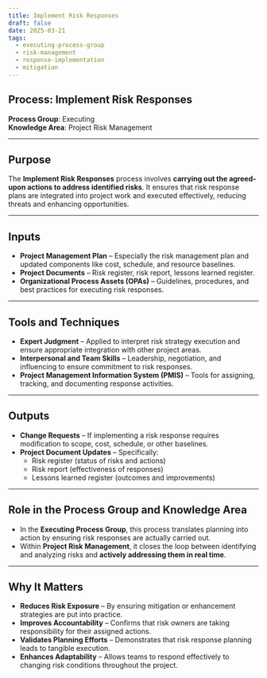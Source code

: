 ```yaml
---
title: Implement Risk Responses  
draft: false
date: 2025-03-21  
tags:  
  - executing-process-group  
  - risk-management  
  - response-implementation  
  - mitigation  
---
```


## Process: Implement Risk Responses

**Process Group**: Executing  
**Knowledge Area**: Project Risk Management  

---

## Purpose

The **Implement Risk Responses** process involves **carrying out the agreed-upon actions to address identified risks**. It ensures that risk response plans are integrated into project work and executed effectively, reducing threats and enhancing opportunities.

---

## Inputs

- **Project Management Plan** – Especially the risk management plan and updated components like cost, schedule, and resource baselines.
- **Project Documents** – Risk register, risk report, lessons learned register.
- **Organizational Process Assets (OPAs)** – Guidelines, procedures, and best practices for executing risk responses.

---

## Tools and Techniques

- **Expert Judgment** – Applied to interpret risk strategy execution and ensure appropriate integration with other project areas.
- **Interpersonal and Team Skills** – Leadership, negotiation, and influencing to ensure commitment to risk responses.
- **Project Management Information System (PMIS)** – Tools for assigning, tracking, and documenting response activities.

---

## Outputs

- **Change Requests** – If implementing a risk response requires modification to scope, cost, schedule, or other baselines.
- **Project Document Updates** – Specifically:
  - Risk register (status of risks and actions)  
  - Risk report (effectiveness of responses)  
  - Lessons learned register (outcomes and improvements)  

---

## Role in the Process Group and Knowledge Area

- In the **Executing Process Group**, this process translates planning into action by ensuring risk responses are actually carried out.
- Within **Project Risk Management**, it closes the loop between identifying and analyzing risks and **actively addressing them in real time**.

---

## Why It Matters

- **Reduces Risk Exposure** – By ensuring mitigation or enhancement strategies are put into practice.
- **Improves Accountability** – Confirms that risk owners are taking responsibility for their assigned actions.
- **Validates Planning Efforts** – Demonstrates that risk response planning leads to tangible execution.
- **Enhances Adaptability** – Allows teams to respond effectively to changing risk conditions throughout the project.

